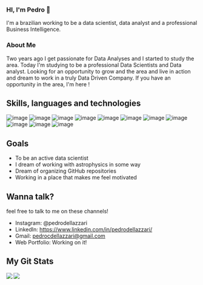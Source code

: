 ### HI, I'm Pedro :vulcan_salute:

I'm a brazilian working to be a data scientist, data analyst and a professional Business Intelligence.

### About Me

Two years ago I get passionate for Data Analyses and I started to study the area. Today I'm studying to be a professional Data Scientists and Data analyst. Looking for an opportunity to grow and the area and live in action and dream to work in a truly Data Driven Company. 
If you have an opportunity in the area, I'm here !


## Skills, languages and technologies
![image](https://img.shields.io/badge/Python-FFD43B?style=for-the-badge&logo=python&logoColor=darkgreen) ![image](https://img.shields.io/badge/MySQL-00000F?style=for-the-badge&logo=mysql&logoColor=white) ![image](https://img.shields.io/badge/SQLite-07405E?style=for-the-badge&logo=sqlite&logoColor=white) ![image](https://img.shields.io/badge/Jupyter-F37626.svg?&style=for-the-badge&logo=Jupyter&logoColor=white) ![image](https://img.shields.io/badge/PowerBI-F2C811?style=for-the-badge&logo=Power%20BI&logoColor=white) ![image](https://img.shields.io/badge/Selenium-43B02A?style=for-the-badge&logo=Selenium&logoColor=white) ![image](https://img.shields.io/badge/Google%20Analytics-E37400?style=for-the-badge&logo=google%20analytics&logoColor=white) ![image](https://img.shields.io/badge/Visual_Studio_Code-0078D4?style=for-the-badge&logo=visual%20studio%20code&logoColor=white) ![image](https://img.shields.io/badge/PyCharm-000000.svg?&style=for-the-badge&logo=PyCharm&logoColor=white) ![image](https://img.shields.io/badge/Microsoft_Excel-217346?style=for-the-badge&logo=microsoft-excel&logoColor=white) ![image](https://img.shields.io/badge/Adobe%20XD-FF61F6?style=for-the-badge&logo=Adobe%20XD&logoColor=white)       

## Goals
- To be an active data scientist
- I dream of working with astrophysics in some way
- Dream of organizing GitHub repositories
- Working in a place that makes me feel motivated

## Wanna talk?
feel free to talk to me on these channels!
- Instagram: @pedrodellazzari
- LinkedIn: https://www.linkedin.com/in/pedrodellazzari/
- Gmail: pedrocdellazzari@gmail.com
- Web Portfolio: Working on it! 

## My Git Stats

<a href="https://github.com/anuraghazra/github-readme-stats">
  <img align="left" src="https://github-readme-stats.vercel.app/api?username=Pedro-Dellazzari&show_icons=true&theme=dracula" />
</a>
<a href="https://github.com/anuraghazra/convoychat">
  <img align="center" src="https://github-readme-stats.vercel.app/api/top-langs/?username=Pedro-Dellazzari&layout=compact&theme=dracula" />
</a>


